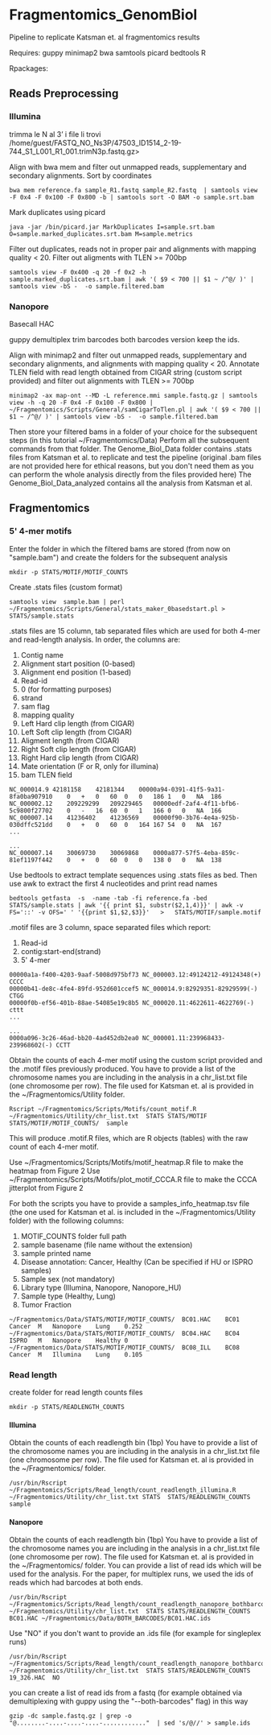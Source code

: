 # Fragmentomics_GenomBiol
Pipeline to replicate Katsman et. al fragmentomics results

Requires:
guppy
minimap2
bwa
samtools
picard
bedtools
R 

Rpackages:



## Reads Preprocessing


### Illumina

trimma le N al 3’
i file li trovi /home/guest/FASTQ_NO_Ns3P/47503_ID1514_2-19-744_S1_L001_R1_001.trimN3p.fastq.gz>

Align with bwa mem and filter out unmapped reads, supplementary and secondary alignments. Sort by coordinates

```
bwa mem reference.fa sample_R1.fastq sample_R2.fastq  | samtools view -F 0x4 -F 0x100 -F 0x800 -b | samtools sort -O BAM -o sample.srt.bam 
```
Mark duplicates using picard

```
java -jar /bin/picard.jar MarkDuplicates I=sample.srt.bam  O=sample.marked_duplicates.srt.bam M=sample.metrics 
```
Filter out duplicates, reads not in proper pair and alignments with mapping quality < 20. Filter out aligments with TLEN >= 700bp

```
samtools view -F 0x400 -q 20 -f 0x2 -h sample.marked_duplicates.srt.bam | awk '( $9 < 700 || $1 ~ /^@/ )' | samtools view -bS -  -o sample.filtered.bam
```

### Nanopore

Basecall HAC

guppy demultiplex trim barcodes
both barcodes version
		keep the ids.

Align with minimap2 and filter out unmapped reads, supplementary and secondary alignments, and alignments with mapping quality < 20. Annotate TLEN field with read length obtained from CIGAR string (custom script provided) and filter out alignments with TLEN >= 700bp 

```
minimap2 -ax map-ont --MD -L reference.mmi sample.fastq.gz | samtools view -h -q 20 -F 0x4 -F 0x100 -F 0x800 | ~/Fragmentomics/Scripts/General/samCigarToTlen.pl | awk '( $9 < 700 || $1 ~ /^@/ )' | samtools view -bS -  -o sample.filtered.bam
```


Then store your filtered bams in a folder of your choice for the subsequent steps (in this tutorial ~/Fragmentomics/Data)
Perform all the subsequent commands from that folder.
The Genome_Biol_Data folder contains .stats files from Katsman et al. to replicate and test the pipeline (original .bam files are not provided here for ethical reasons, but you don't need them as you can perform the whole analysis directly from the files provided here)
The Genome_Biol_Data_analyzed contains all the analysis from Katsman et al.

## Fragmentomics

### 5' 4-mer motifs

Enter the folder in which the filtered bams are stored (from now on "sample.bam") and create the folders for the subsequent analysis

```
mkdir -p STATS/MOTIF/MOTIF_COUNTS
```
Create .stats files (custom format)

```
samtools view  sample.bam | perl ~/Fragmentomics/Scripts/General/stats_maker_0basedstart.pl > STATS/sample.stats
```
.stats files are 15 column, tab separated files which are used for both 4-mer and read-length analysis. 
In order, the columns are:
1) Contig name
2) Alignment start position (0-based)
3) Alignment end position (1-based)
4) Read-id
5) 0 (for formatting purposes)
6) strand
7) sam flag
8) mapping quality
9) Left Hard clip length (from CIGAR)
10) Left Soft clip length (from CIGAR)
11) Aligment length (from CIGAR)
12) Right Soft clip length (from CIGAR)
13) Right Hard clip length (from CIGAR)
14) Mate orientation (F or R, only for illumina)
15) bam TLEN field

```
NC_000014.9	42181158	42181344	00000a94-0391-41f5-9a31-8fa0ba907910	0	+	0	60	0	0	186	1	0	NA	186
NC_000002.12	209229299	209229465	00000edf-2af4-4f11-bfb6-5c9800f27702	0	-	16	60	0	1	166	0	0	NA	166
NC_000007.14	41236402	41236569	00000f90-3b76-4e4a-925b-030dffc521dd	0	+	0	60	0	164	167	54	0	NA	167
...

...
NC_000007.14	30069730	30069868	0000a877-57f5-4eba-859c-81ef1197f442	0	+	0	60	0	0	138	0	0	NA	138

```
Use bedtools to extract template sequences using .stats files as bed. Then use awk to extract the first 4 nucleotides and print read names

```
bedtools getfasta  -s  -name -tab -fi reference.fa -bed  STATS/sample.stats | awk '{{ print $1, substr($2,1,4)}}' | awk -v FS='::' -v OFS=' ' '{{print $1,$2,$3}}'   >   STATS/MOTIF/sample.motif
```
.motif files are 3 column, space separated files which report:
1) Read-id
2) contig:start-end(strand)
3) 5' 4-mer

```
00000a1a-f400-4203-9aaf-5008d975bf73 NC_000003.12:49124212-49124348(+) CCCC 
00000b41-de8c-4fe4-89fd-952d601ccef5 NC_000014.9:82929351-82929599(-) CTGG 
00000f0b-ef56-401b-88ae-54085e19c8b5 NC_000020.11:4622611-4622769(-) cttt 
...

...
0000a096-3c26-46ad-bb20-4ad452db2ea0 NC_000001.11:239968433-239968602(-) CCTT 
```
Obtain the counts of each 4-mer motif using the custom script provided and the .motif files previously produced.
You have to provide a list of the chromosome names you are including in the analysis in a chr_list.txt file (one chromosome per row). The file used for Katsman et. al is provided in the ~/Fragmentomics/Utility folder.

```
Rscript ~/Fragmentomics/Scripts/Motifs/count_motif.R ~/Fragmentomics/Utility/chr_list.txt  STATS STATS/MOTIF STATS/MOTIF/MOTIF_COUNTS/  sample  
```
This will produce .motif.R files, which are R objects (tables) with the raw count of each 4-mer motif.

Use ~/Fragmentomics/Scripts/Motifs/motif_heatmap.R file to make the heatmap from Figure 2
Use ~/Fragmentomics/Scripts/Motifs/plot_motif_CCCA.R file to make the CCCA jitterplot from Figure 2

For both the scripts you have to provide a samples_info_heatmap.tsv file (the one used for Katsman et al. is included in the ~/Fragmentomics/Utility folder) with the following columns:

1) MOTIF_COUNTS folder full path
2) sample basename (file name without the extension)
3) sample printed name
4) Disease annotation: Cancer, Healthy (Can be specified if HU or ISPRO samples)
5) Sample sex (not mandatory)
6) Library type (Illumina, Nanopore, Nanopore_HU)
7) Sample type (Healthy, Lung)
8) Tumor Fraction 

```
~/Fragmentomics/Data/STATS/MOTIF/MOTIF_COUNTS/	BC01.HAC	BC01	Cancer	M	Nanopore	Lung	0.252
~/Fragmentomics/Data/STATS/MOTIF/MOTIF_COUNTS/	BC04.HAC	BC04	ISPRO	M	Nanopore	Healthy	0
~/Fragmentomics/Data/STATS/MOTIF/MOTIF_COUNTS/	BC08_ILL	BC08	Cancer	M	Illumina	Lung	0.105
```

### Read length
create folder for read length counts files
```
mkdir -p STATS/READLENGTH_COUNTS
```
#### Illumina

Obtain the counts of each readlength bin (1bp)
You have to provide a list of the chromosome names you are including in the analysis in a chr_list.txt file (one chromosome per row). The file used for Katsman et. al is provided in the ~/Fragmentomics/ folder.

```
/usr/bin/Rscript ~/Fragmentomics/Scripts/Read_length/count_readlength_illumina.R ~/Fragmentomics/Utility/chr_list.txt STATS  STATS/READLENGTH_COUNTS sample
```
#### Nanopore 

Obtain the counts of each readlength bin (1bp)
You have to provide a list of the chromosome names you are including in the analysis in a chr_list.txt file (one chromosome per row). The file used for Katsman et. al is provided in the ~/Fragmentomics/ folder.
You can provide a list of read ids which will be used for the analysis. For the paper, for multiplex runs, we used the ids of reads which had barcodes at both ends.
```
/usr/bin/Rscript ~/Fragmentomics/Scripts/Read_length/count_readlength_nanopore_bothbarcodes.R ~/Fragmentomics/Utility/chr_list.txt  STATS STATS/READLENGTH_COUNTS  BC01.HAC ~/Fragmentomics/Data/BOTH_BARCODES/BC01.HAC.ids 
```
Use "NO" if you don't want to provide an .ids file (for example for singleplex runs)
```
/usr/bin/Rscript ~/Fragmentomics/Scripts/Read_length/count_readlength_nanopore_bothbarcodes.R ~/Fragmentomics/Utility/chr_list.txt  STATS STATS/READLENGTH_COUNTS  19_326.HAC  NO 
```
you can create a list of read ids from a fastq (for example obtained via demultiplexing with guppy using the "--both-barcodes" flag) in this way
```
gzip -dc sample.fastq.gz | grep -o  "@........-....-....-....-............"  | sed 's/@//' > sample.ids
```
